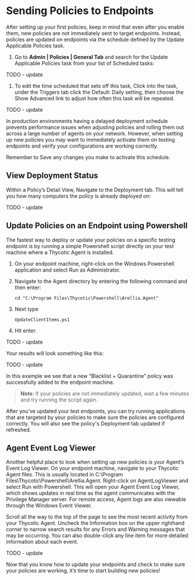[title]: # (Sending Policies to Endpoints)
[tags]: # (Application Control,Policy,Endpoints)
[priority]: # (2)
# Sending Policies to Endpoints

After setting up your first policies, keep in mind that even after you enable them, new policies are not immediately sent to target endpoints. Instead, policies are updated on endpoints via the schedule defined by the Update Applicable Policies task.

1. Go to __Admin | Policies | General Tab__ and search for the Update Applicable Policies task from your list of Scheduled tasks:

TODO - update <User-added image>

1. To edit the time scheduled that sets off this task, Click into the task, under the Triggers tab click the Default: Daily setting, then choose the Show Advanced link to adjust how often this task will be repeated.

TODO - update <User-added image>

In production environments having a delayed deployment schedule prevents performance issues when adjusting policies and rolling them out across a large number of agents on your network. However, when setting up new policies you may want to immediately activate them on testing endpoints and verify your configurations are working correctly. 

Remember to Save any changes you make to activate this schedule.

## View Deployment Status

Within a Policy’s Detail View, Navigate to the Deployment tab. This will tell you how many computers the policy is already deployed on:

TODO - update <User-added image>

## Update Policies on an Endpoint using Powershell

The fastest way to deploy or update your policies on a specific testing endpoint is by running a simple Powershell script directly on your test machine where a Thycotic Agent is installed.

1. On your endpoint machine, right-click on the Windows Powershell application and select Run as Administrator.
1. Navigate to the Agent directory by entering the following command and then enter:

   ```shell
   cd "C:\Program Files\Thycotic\Powershell\Arellia.Agent"
   ```

1. Next type

   ```shell
   UpdateClientItems.ps1
   ```

1. Hit enter.

TODO - update <User-added image>

Your results will look something like this:

TODO - update <User-added image>

In this example we see that a new “Blacklist + Quarantine” policy was successfully added to the endpoint machine.

>**Note**:
>If your policies are not immediately updated, wait a few minutes and try running the script again.

After you’ve updated your test endpoints, you can try running applications that are targeted by your policies to make sure the policies are configured correctly. You will also see the policy's Deployment tab updated if refreshed.

## Agent Event Log Viewer
Another helpful place to look when setting up new policies is your Agent’s Event Log Viewer. On your endpoint machine, navigate to your Thycotic Agent files. This is usually located in C:\Program Files\Thycotic\Powershell\Arellia.Agent. Right-click on AgentLogViewer and select Run with Powershell.  This will open your Agent Event Log Viewer, which shows updates in real time as the agent communicates with the Privilege Manager server. For remote access, Agent logs are also viewable through the Windows Event Viewer.

Scroll all the way to the top of the page to see the most recent activity from your Thycotic Agent. Uncheck the Information box on the upper righthand corner to narrow search results for any Errors and Warning messages that may be occurring. You can also double-click any line item for more detailed information about each event.

TODO - update <User-added image>

Now that you know how to update your endpoints and check to make sure your policies are working, it’s time to start building new policies!
